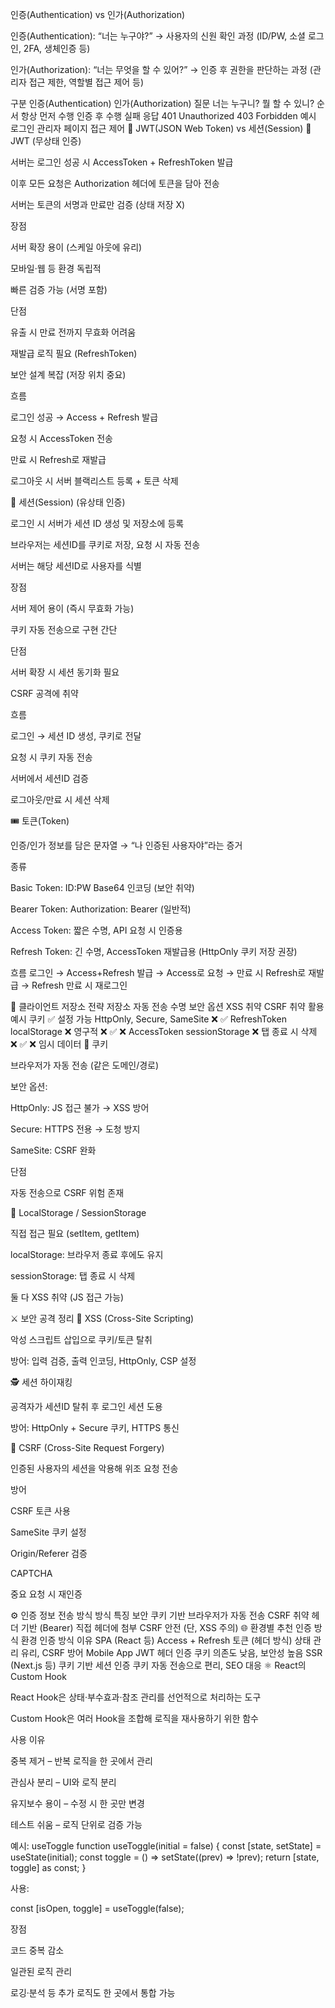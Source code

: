 인증(Authentication) vs 인가(Authorization)

인증(Authentication): “너는 누구야?”
→ 사용자의 신원 확인 과정
(ID/PW, 소셜 로그인, 2FA, 생체인증 등)

인가(Authorization): “너는 무엇을 할 수 있어?”
→ 인증 후 권한을 판단하는 과정
(관리자 접근 제한, 역할별 접근 제어 등)

구분	인증(Authentication)	인가(Authorization)
질문	너는 누구니?	뭘 할 수 있니?
순서	항상 먼저 수행	인증 후 수행
실패 응답	401 Unauthorized	403 Forbidden
예시	로그인	관리자 페이지 접근 제어
🧾 JWT(JSON Web Token) vs 세션(Session)
🔹 JWT (무상태 인증)

서버는 로그인 성공 시 AccessToken + RefreshToken 발급

이후 모든 요청은 Authorization 헤더에 토큰을 담아 전송

서버는 토큰의 서명과 만료만 검증 (상태 저장 X)

장점

서버 확장 용이 (스케일 아웃에 유리)

모바일·웹 등 환경 독립적

빠른 검증 가능 (서명 포함)

단점

유출 시 만료 전까지 무효화 어려움

재발급 로직 필요 (RefreshToken)

보안 설계 복잡 (저장 위치 중요)

흐름

로그인 성공 → Access + Refresh 발급

요청 시 AccessToken 전송

만료 시 Refresh로 재발급

로그아웃 시 서버 블랙리스트 등록 + 토큰 삭제

🔹 세션(Session) (유상태 인증)

로그인 시 서버가 세션 ID 생성 및 저장소에 등록

브라우저는 세션ID를 쿠키로 저장, 요청 시 자동 전송

서버는 해당 세션ID로 사용자를 식별

장점

서버 제어 용이 (즉시 무효화 가능)

쿠키 자동 전송으로 구현 간단

단점

서버 확장 시 세션 동기화 필요

CSRF 공격에 취약

흐름

로그인 → 세션 ID 생성, 쿠키로 전달

요청 시 쿠키 자동 전송

서버에서 세션ID 검증

로그아웃/만료 시 세션 삭제

🎟️ 토큰(Token)

인증/인가 정보를 담은 문자열
→ “나 인증된 사용자야”라는 증거

종류

Basic Token: ID:PW Base64 인코딩 (보안 취약)

Bearer Token: Authorization: Bearer <token> (일반적)

Access Token: 짧은 수명, API 요청 시 인증용

Refresh Token: 긴 수명, AccessToken 재발급용 (HttpOnly 쿠키 저장 권장)

흐름
로그인 → Access+Refresh 발급
→ Access로 요청
→ 만료 시 Refresh로 재발급
→ Refresh 만료 시 재로그인

🧠 클라이언트 저장소 전략
저장소	자동 전송	수명	보안 옵션	XSS 취약	CSRF 취약	활용 예시
쿠키	✅	설정 가능	HttpOnly, Secure, SameSite	❌	✅	RefreshToken
localStorage	❌	영구적	❌	✅	❌	AccessToken
sessionStorage	❌	탭 종료 시 삭제	❌	✅	❌	임시 데이터
🍪 쿠키

브라우저가 자동 전송 (같은 도메인/경로)

보안 옵션:

HttpOnly: JS 접근 불가 → XSS 방어

Secure: HTTPS 전용 → 도청 방지

SameSite: CSRF 완화

단점

자동 전송으로 CSRF 위험 존재

💾 LocalStorage / SessionStorage

직접 접근 필요 (setItem, getItem)

localStorage: 브라우저 종료 후에도 유지

sessionStorage: 탭 종료 시 삭제

둘 다 XSS 취약 (JS 접근 가능)

⚔️ 보안 공격 정리
🦠 XSS (Cross-Site Scripting)

악성 스크립트 삽입으로 쿠키/토큰 탈취

방어: 입력 검증, 출력 인코딩, HttpOnly, CSP 설정

🕵️ 세션 하이재킹

공격자가 세션ID 탈취 후 로그인 세션 도용

방어: HttpOnly + Secure 쿠키, HTTPS 통신

🎯 CSRF (Cross-Site Request Forgery)

인증된 사용자의 세션을 악용해 위조 요청 전송

방어

CSRF 토큰 사용

SameSite 쿠키 설정

Origin/Referer 검증

CAPTCHA

중요 요청 시 재인증

⚙️ 인증 정보 전송 방식
방식	특징	보안
쿠키 기반	브라우저가 자동 전송	CSRF 취약
헤더 기반 (Bearer)	직접 헤더에 첨부	CSRF 안전 (단, XSS 주의)
🌐 환경별 추천 인증 방식
환경	인증 방식	이유
SPA (React 등)	Access + Refresh 토큰 (헤더 방식)	상태 관리 유리, CSRF 방어
Mobile App	JWT 헤더 인증	쿠키 의존도 낮음, 보안성 높음
SSR (Next.js 등)	쿠키 기반 세션 인증	쿠키 자동 전송으로 편리, SEO 대응
⚛️ React의 Custom Hook

React Hook은 상태·부수효과·참조 관리를 선언적으로 처리하는 도구

Custom Hook은 여러 Hook을 조합해 로직을 재사용하기 위한 함수

사용 이유

중복 제거 – 반복 로직을 한 곳에서 관리

관심사 분리 – UI와 로직 분리

유지보수 용이 – 수정 시 한 곳만 변경

테스트 쉬움 – 로직 단위로 검증 가능

예시: useToggle
function useToggle(initial = false) {
  const [state, setState] = useState(initial);
  const toggle = () => setState((prev) => !prev);
  return [state, toggle] as const;
}


사용:

const [isOpen, toggle] = useToggle(false);


장점

코드 중복 감소

일관된 로직 관리

로깅·분석 등 추가 로직도 한 곳에서 통합 가능